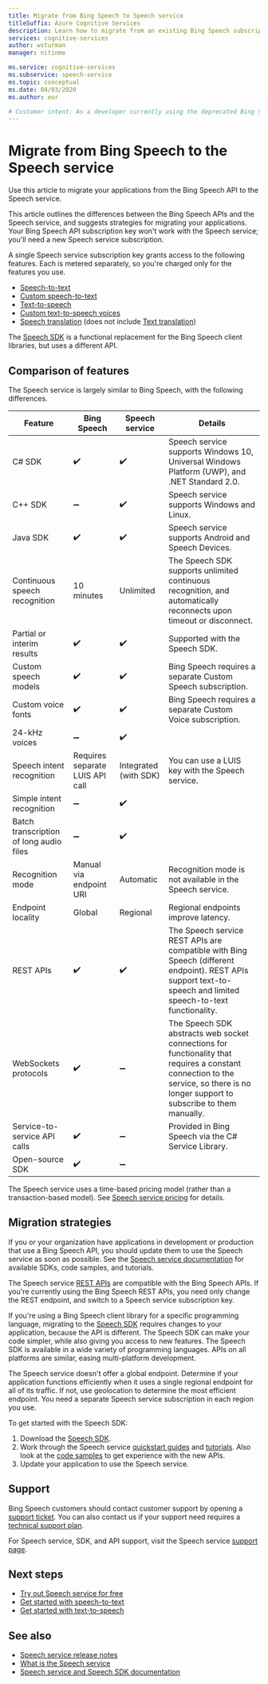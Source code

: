 ```yaml
---
title: Migrate from Bing Speech to Speech service
titleSuffix: Azure Cognitive Services
description: Learn how to migrate from an existing Bing Speech subscription to the Speech service from Azure Cognitive Services.
services: cognitive-services
author: wsturman
manager: nitinme

ms.service: cognitive-services
ms.subservice: speech-service
ms.topic: conceptual
ms.date: 04/03/2020
ms.author: eur

# Customer intent: As a developer currently using the deprecated Bing Speech, I want to learn the differences between Bing Speech and the Speech service, so that I can migrate my application to the Speech service.
---
```


# Migrate from Bing Speech to the Speech service

Use this article to migrate your applications from the Bing Speech API to the Speech service.

This article outlines the differences between the Bing Speech APIs and the Speech service, and suggests strategies for migrating your applications. Your Bing Speech API subscription key won't work with the Speech service; you'll need a new Speech service subscription.

A single Speech service subscription key grants access to the following features. Each is metered separately, so you're charged only for the features you use.

* [Speech-to-text](speech-to-text.md)
* [Custom speech-to-text](./custom-speech-overview.md)
* [Text-to-speech](text-to-speech.md)
* [Custom text-to-speech voices](./how-to-custom-voice-create-voice.md)
* [Speech translation](speech-translation.md) (does not include [Text translation](../translator/translator-overview.md))

The [Speech SDK](speech-sdk.md) is a functional replacement for the Bing Speech client libraries, but uses a different API.

## Comparison of features

The Speech service is largely similar to Bing Speech, with the following differences.

| Feature | Bing Speech | Speech service | Details |
|--|--|--|--|
| C# SDK | :heavy_check_mark: | :heavy_check_mark: | Speech service supports Windows 10, Universal Windows Platform (UWP), and .NET Standard 2.0. |
| C++ SDK | :heavy_minus_sign: | :heavy_check_mark: | Speech service supports Windows and Linux. |
| Java SDK | :heavy_check_mark: | :heavy_check_mark: | Speech service supports Android and Speech Devices. |
| Continuous speech recognition | 10 minutes | Unlimited | The Speech SDK supports unlimited continuous recognition, and automatically reconnects upon timeout or disconnect. |
| Partial or interim results | :heavy_check_mark: | :heavy_check_mark: | Supported with the Speech SDK. |
| Custom speech models | :heavy_check_mark: | :heavy_check_mark: | Bing Speech requires a separate Custom Speech subscription. |
| Custom voice fonts | :heavy_check_mark: | :heavy_check_mark: | Bing Speech requires a separate Custom Voice subscription. |
| 24-kHz voices | :heavy_minus_sign: | :heavy_check_mark: |
| Speech intent recognition | Requires separate LUIS API call | Integrated (with SDK) | You can use a LUIS key with the Speech service. |
| Simple intent recognition | :heavy_minus_sign: | :heavy_check_mark: |
| Batch transcription of long audio files | :heavy_minus_sign: | :heavy_check_mark: |
| Recognition mode | Manual via endpoint URI | Automatic | Recognition mode is not available in the Speech service. |
| Endpoint locality | Global | Regional | Regional endpoints improve latency. |
| REST APIs | :heavy_check_mark: | :heavy_check_mark: | The Speech service REST APIs are compatible with Bing Speech (different endpoint). REST APIs support text-to-speech and limited speech-to-text functionality. |
| WebSockets protocols | :heavy_check_mark: | :heavy_minus_sign: | The Speech SDK abstracts web socket connections for functionality that requires a constant connection to the service, so there is no longer support to subscribe to them manually. |
| Service-to-service API calls | :heavy_check_mark: | :heavy_minus_sign: | Provided in Bing Speech via the C# Service Library. |
| Open-source SDK | :heavy_check_mark: | :heavy_minus_sign: |

The Speech service uses a time-based pricing model (rather than a transaction-based model). See [Speech service pricing](https://azure.microsoft.com/pricing/details/cognitive-services/speech-services/) for details.

## Migration strategies

If you or your organization have applications in development or production that use a Bing Speech API, you should update them to use the Speech service as soon as possible. See the [Speech service documentation](index.yml) for available SDKs, code samples, and tutorials.

The Speech service [REST APIs](./overview.md#reference-docs) are compatible with the Bing Speech APIs. If you're currently using the Bing Speech REST APIs, you need only change the REST endpoint, and switch to a Speech service subscription key.

If you're using a Bing Speech client library for a specific programming language, migrating to the [Speech SDK](speech-sdk.md) requires changes to your application, because the API is different. The Speech SDK can make your code simpler, while also giving you access to new features. The Speech SDK is available in a wide variety of programming languages. APIs on all platforms are similar, easing multi-platform development.

The Speech service doesn't offer a global endpoint. Determine if your application functions efficiently when it uses a single regional endpoint for all of its traffic. If not, use geolocation to determine the most efficient endpoint. You need a separate Speech service subscription in each region you use.

To get started with the Speech SDK:

1. Download the [Speech SDK](speech-sdk.md).
1. Work through the Speech service [quickstart guides](./get-started-speech-to-text.md?pivots=programming-language-csharp&tabs=dotnet) and [tutorials](how-to-recognize-intents-from-speech-csharp.md). Also look at the [code samples](./speech-sdk.md#sample-source-code) to get experience with the new APIs.
1. Update your application to use the Speech service.

## Support

Bing Speech customers should contact customer support by opening a [support ticket](https://ms.portal.azure.com/#blade/Microsoft_Azure_Support/HelpAndSupportBlade/newsupportrequest). You can also contact us if your support need requires a [technical support plan](https://azure.microsoft.com/support/plans/).

For Speech service, SDK, and API support, visit the Speech service [support page](../cognitive-services-support-options.md?context=%2fazure%2fcognitive-services%2fspeech-service%2fcontext%2fcontext%253fcontext%253d%2fazure%2fcognitive-services%2fspeech-service%2fcontext%2fcontext).

## Next steps

* [Try out Speech service for free](overview.md#try-the-speech-service-for-free)
* [Get started with speech-to-text](get-started-speech-to-text.md)
* [Get started with text-to-speech](get-started-text-to-speech.md)

## See also

* [Speech service release notes](releasenotes.md)
* [What is the Speech service](overview.md)
* [Speech service and Speech SDK documentation](speech-sdk.md#get-the-speech-sdk)
